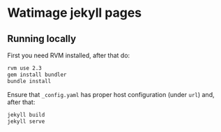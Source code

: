 Watimage jekyll pages
=====================

Running locally
---------------

First you need RVM installed, after that do:

~~~bash
rvm use 2.3
gem install bundler
bundle install
~~~

Ensure that `_config.yaml` has proper host configuration (under `url`) and,
after that:

~~~bash
jekyll build
jekyll serve
~~~
